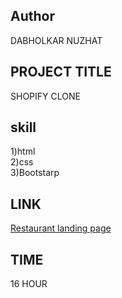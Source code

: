 ## Author
DABHOLKAR NUZHAT

## PROJECT TITLE
SHOPIFY CLONE

## skill  
 1)html<br>
 2)css<br>
 3)Bootstarp



## LINK
[Restaurant landing page](https://projectbootstarp1.netlify.app/)
## TIME
16 HOUR
